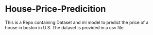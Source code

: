 # House-Price-Predicition
This is a Repo containing Dataset and ml model to predict the price of a house in boston in U.S.
The dataset is provided in a csv file
